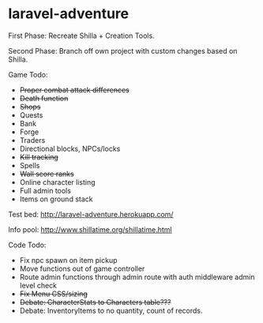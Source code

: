# laravel-adventure

First Phase:  Recreate Shilla + Creation Tools.

Second Phase: Branch off own project with custom changes based on Shilla.

Game Todo:

* ~~Proper combat attack differences~~
* ~~Death function~~
* ~~Shops~~
* Quests
* Bank
* Forge
* Traders
* Directional blocks, NPCs/locks
* ~~Kill tracking~~
* Spells
* ~~Wall score ranks~~
* Online character listing
* Full admin tools
* Items on ground stack

Test bed: http://laravel-adventure.herokuapp.com/

Info pool: http://www.shillatime.org/shillatime.html

Code Todo:

* Fix npc spawn on item pickup
* Move functions out of game controller
* Route admin functions through admin route with auth middleware admin level check
* ~~Fix Menu CSS/sizing~~
* ~~Debate: CharacterStats to Characters table???~~
* Debate: InventoryItems to no quantity, count of records.
